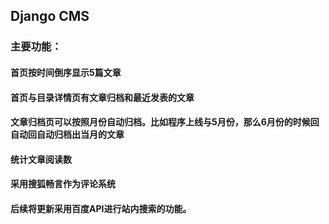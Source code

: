 ## Django CMS 
### 主要功能：
#### 首页按时间倒序显示5篇文章
#### 首页与目录详情页有文章归档和最近发表的文章
#### 文章归档页可以按照月份自动归档。比如程序上线与5月份，那么6月份的时候回自动回自动归档出当月的文章
#### 统计文章阅读数
#### 采用搜狐畅言作为评论系统
#### 后续将更新采用百度API进行站内搜索的功能。
